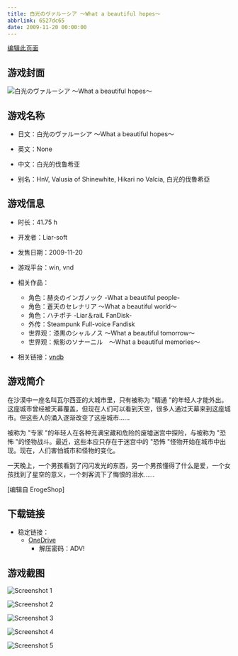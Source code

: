 ```yaml
---
title: 白光のヴァルーシア ～What a beautiful hopes～
abbrlink: 6527dc65
date: 2009-11-20 00:00:00
---
```

[编辑此页面](https://github.com/ACG-3/ADV3-source/blob/main/source/_posts/games/%E7%99%BD%E5%85%89%E3%81%AE%E3%83%B4%E3%82%A1%E3%83%AB%E3%83%BC%E3%82%B7%E3%82%A2%20%EF%BD%9EWhat%20a%20beautiful%20hopes%EF%BD%9E.md)

## 游戏封面

![白光のヴァルーシア ～What a beautiful hopes～](https://pan.timero.xyz/onedrive/img_lib_001/%E7%99%BD%E5%85%89%E3%81%AE%E3%83%B4%E3%82%A1%E3%83%AB%E3%83%BC%E3%82%B7%E3%82%A2%20%EF%BD%9EWhat%20a%20beautiful%20hopes%EF%BD%9E_cover.avif)


## 游戏名称

- 日文：白光のヴァルーシア ～What a beautiful hopes～
- 英文：None
- 中文：白光的伐鲁希亚

- 别名：HnV, Valusia of Shinewhite, Hikari no Valcia, 白光的伐魯希亞


## 游戏信息

- 时长：41.75 h
- 开发者：Liar-soft
- 发售日期：2009-11-20
- 游戏平台：win, vnd
- 相关作品：
   - 角色：赫炎のインガノック -What a beautiful people-
   - 角色：蒼天のセレナリア ～What a beautiful world～
   - 角色：ハチポチ -Liar＆raiL FanDisk-
   - 外传：Steampunk Full-voice Fandisk
   - 世界观：漆黒のシャルノス ～What a beautiful tomorrow～
   - 世界观：紫影のソナーニル　～What a beautiful memories～

- 相关链接：[vndb](https://vndb.org/v2390)


## 游戏简介

在沙漠中一座名叫瓦尔西亚的大城市里，只有被称为 "精通 "的年轻人才能外出。这座城市曾经被天幕覆盖，但现在人们可以看到天空，很多人通过天幕来到这座城市。但这些人的涌入逐渐改变了这座城市......

被称为 "专家 "的年轻人在各种充满宝藏和危险的废墟迷宫中探险，与被称为 "恐怖 "的怪物战斗。最近，这些本应只存在于迷宫中的 "恐怖 "怪物开始在城市中出现。现在，人们害怕城市和怪物的变化。

一天晚上，一个男孩看到了闪闪发光的东西，另一个男孩懂得了什么是爱，一个女孩找到了星空的意义，一个刺客流下了悔恨的泪水......

[编辑自 ErogeShop]


## 下载链接

- 稳定链接：
    - [OneDrive](https://pan.timero.xyz/onedrive/adv_lib_001/%E7%99%BD%E5%85%89%E3%81%AE%E3%83%B4%E3%82%A1%E3%83%AB%E3%83%BC%E3%82%B7%E3%82%A2%20%EF%BD%9EWhat%20a%20beautiful%20hopes%EF%BD%9E)
        - 解压密码：ADV!



## 游戏截图


![Screenshot 1](https://pan.timero.xyz/onedrive/img_lib_001/%E7%99%BD%E5%85%89%E3%81%AE%E3%83%B4%E3%82%A1%E3%83%AB%E3%83%BC%E3%82%B7%E3%82%A2%20%EF%BD%9EWhat%20a%20beautiful%20hopes%EF%BD%9E_Screenshot_1.avif)

![Screenshot 2](https://pan.timero.xyz/onedrive/img_lib_001/%E7%99%BD%E5%85%89%E3%81%AE%E3%83%B4%E3%82%A1%E3%83%AB%E3%83%BC%E3%82%B7%E3%82%A2%20%EF%BD%9EWhat%20a%20beautiful%20hopes%EF%BD%9E_Screenshot_2.avif)

![Screenshot 3](https://pan.timero.xyz/onedrive/img_lib_001/%E7%99%BD%E5%85%89%E3%81%AE%E3%83%B4%E3%82%A1%E3%83%AB%E3%83%BC%E3%82%B7%E3%82%A2%20%EF%BD%9EWhat%20a%20beautiful%20hopes%EF%BD%9E_Screenshot_3.avif)

![Screenshot 4](https://pan.timero.xyz/onedrive/img_lib_001/%E7%99%BD%E5%85%89%E3%81%AE%E3%83%B4%E3%82%A1%E3%83%AB%E3%83%BC%E3%82%B7%E3%82%A2%20%EF%BD%9EWhat%20a%20beautiful%20hopes%EF%BD%9E_Screenshot_4.avif)

![Screenshot 5](https://pan.timero.xyz/onedrive/img_lib_001/%E7%99%BD%E5%85%89%E3%81%AE%E3%83%B4%E3%82%A1%E3%83%AB%E3%83%BC%E3%82%B7%E3%82%A2%20%EF%BD%9EWhat%20a%20beautiful%20hopes%EF%BD%9E_Screenshot_5.avif)

